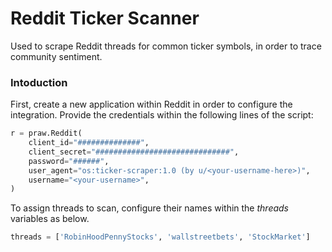# Reddit Ticker Scanner
Used to scrape Reddit threads for common ticker symbols, in order to trace community sentiment.

### Intoduction
First, create a new application within Reddit in order to configure the integration. Provide the credentials within the following lines of the script:
```python
r = praw.Reddit(
    client_id="##############",
    client_secret="##############################",
    password="######",
    user_agent="os:ticker-scraper:1.0 (by u/<your-username-here>)",
    username="<your-username>",
)
```

To assign threads to scan, configure their names within the *threads* variables as below.
```python
threads = ['RobinHoodPennyStocks', 'wallstreetbets', 'StockMarket']
```
